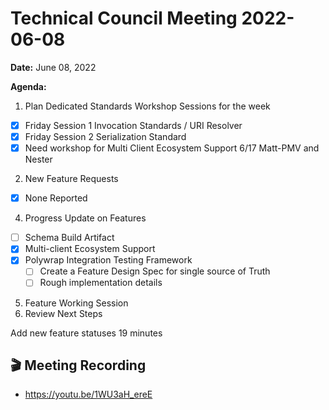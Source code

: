 Technical Council Meeting 2022-06-08 
===

**Date:** June 08, 2022

**Agenda:**
1. Plan Dedicated Standards Workshop Sessions for the week
- [x] Friday Session 1 Invocation Standards / URI Resolver
- [x] Friday Session 2 Serialization Standard
- [x] Need workshop for Multi Client Ecosystem Support 6/17 Matt-PMV and Nester
2. New Feature Requests
- [x] None Reported
4. Progress Update on Features
- [ ] Schema Build Artifact
- [x] Multi-client Ecosystem Support
- [x] Polywrap Integration Testing Framework
   - [ ]   Create a Feature Design Spec for single source of Truth
   - [ ]   Rough implementation details
5. Feature Working Session
6. Review Next Steps 

Add new feature statuses 19 minutes

:clapper: Meeting Recording 
---
* https://youtu.be/1WU3aH_ereE

